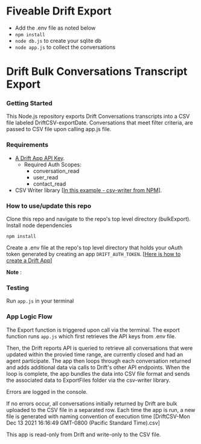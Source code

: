 # Fiveable Drift Export

- Add the .env file as noted below
- `npm install`
- `node db.js` to create your sqlite db
- `node app.js` to collect the conversations

# Drift Bulk Conversations Transcript Export
### Getting Started

This Node.js repository exports Drift Conversations transcripts into a CSV file labeled DriftCSV-exportDate. Conversations that meet filter criteria, are passed to CSV file upon calling app.js file.

### Requirements
- [A Drift App API Key](https://devdocs.drift.com/docs/quick-start).
    - Required Auth Scopes: 
        - conversation_read
        - user_read
        - contact_read
- CSV Writer library [[In this example - csv-writer from NPM](https://www.npmjs.com/package/csv-writer)].


### How to use/update this repo
Clone this repo and navigate to the repo's top level directory (bulkExport).
Install node dependencies

   ```npm install```

Create a .env file at the repo's top level directory that holds your oAuth token generated by creating an app ```DRIFT_AUTH_TOKEN```.  [[Here is how to create a Drift App](https://devdocs.drift.com/docs/quick-start)] 


**Note** : 

### Testing
Run `app.js` in your terminal


### App Logic Flow
The Export function is triggered upon call via the terminal.  The export function runs ```app.js``` which first retrieves the API keys from .env file.

Then, the Drift reports API is queried to retrieve all conversations that were updated within the provied time range, are currently closed and had an agent participate. The app then loops through each conversation returned and adds additional data via calls to Drift's other API endpoints.  When the loop is complete, the app bundles the data into CSV file format and sends the associated data to ExportFiles folder via the csv-writer library.

Errors are logged in the console. 

If no errors occur, all conversations initially returned by Drift are bulk uploaded to the CSV file in a separated row. Each time the app is run, a new file is generated with naming convention of execution time [DriftCSV-Mon Dec 13 2021 16:16:49 GMT-0800 (Pacific Standard Time).csv]

This app is read-only from Drift and write-only to the CSV file.

